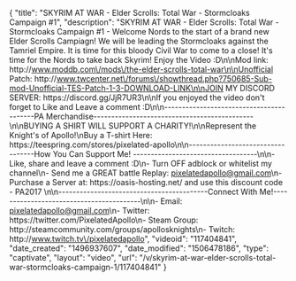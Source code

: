{
    "title": "SKYRIM AT WAR - Elder Scrolls: Total War - Stormcloaks Campaign #1",
    "description": "SKYRIM AT WAR - Elder Scrolls: Total War - Stormcloaks Campaign #1 - Welcome Nords to the start of a brand new Elder Scrolls Campiagn! We will be leading the Stormcloaks against the Tamriel Empire.  It is time for this bloody Civil War to come to a close! It's time for the Nords to take back Skyrim!  Enjoy the Video :D\n\nMod link: http:\/\/www.moddb.com\/mods\/the-elder-scrolls-total-war\n\nUnofficial Patch: http:\/\/www.twcenter.net\/forums\/showthread.php?750685-Sub-mod-Unofficial-TES-Patch-1-3-DOWNLOAD-LINK\n\nJOIN MY DISCORD SERVER: https:\/\/discord.gg\/JjR7UR3\n\nIf you enjoyed the video don't forget to Like and Leave a comment :D\n\n-----------------------------------------PA Merchandise---------------------------------------------\n\nBUYING A SHIRT WILL SUPPORT A CHARITY!\n\nRepresent the Knight's of Apollo!\nBuy a T-shirt Here: https:\/\/teespring.com\/stores\/pixelated-apollo\n\n----------------------------------How You Can Support Me! -----------------------------------\n\n- Like, share and leave a comment :D\n- Turn OFF adblock or whitelist my channel\n- Send me a GREAT battle Replay: pixelatedapollo@gmail.com\n- Purchase a Server at: https:\/\/oasis-hosting.net\/ and use this discount code - PA2017 \n\n------------------------------------------Connect With Me!-----------------------------------------\n\n- Email: pixelatedapollo@gmail.com\n- Twitter: https:\/\/twitter.com\/PixelatedApollo\n- Steam Group:  http:\/\/steamcommunity.com\/groups\/apollosknights\n- Twitch: http:\/\/www.twitch.tv\/pixelatedapollo",
    "videoid": "117404841",
    "date_created": "1496937607",
    "date_modified": "1506478186",
    "type": "captivate",
    "layout": "video",
    "url": "\/v\/skyrim-at-war-elder-scrolls-total-war-stormcloaks-campaign-1\/117404841"
}